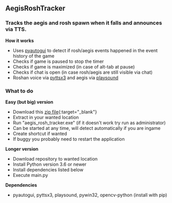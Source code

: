## AegisRoshTracker

### Tracks the aegis and rosh spawn when it falls and announces via TTS.

__How it works__
* Uses [pyautogui](https://pypi.org/project/PyAutoGUI/) to detect if rosh/aegis events happened in the event history of the game
* Checks if game is paused to stop the timer
* Checks if game is maximized (in case of alt-tab at pause)
* Checks if chat is open (in case rosh/aegis are still visible via chat)
* Roshan voice via [pyttsx3](https://pypi.org/project/pyttsx3/) and aegis via [playsound](https://pypi.org/project/playsound/)

### What to do
__Easy (but big) version__
* Download this [zip file](https://we.tl/t-5jTC7ZLeJ3){:target="_blank"}
* Extract in your wanted location
* Run "aegis_rosh_tracker.exe" (if it doesn't work try run as administrator)
* Can be started at any time, will detect automatically if you are ingame
* Create shortcut if wanted
* If buggy you probably need to restart the application

__Longer version__
* Download repository to wanted location
* Install Python version 3.6 or newer
* Install dependencies listed below
* Execute main.py

__Dependencies__
* pyautogui, pyttsx3, playsound, pywin32, opencv-python (install with pip)
